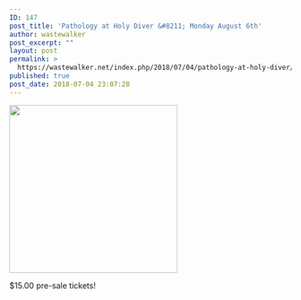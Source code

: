 ```yaml
---
ID: 147
post_title: 'Pathology at Holy Diver &#8211; Monday August 6th'
author: wastewalker
post_excerpt: ""
layout: post
permalink: >
  https://wastewalker.net/index.php/2018/07/04/pathology-at-holy-diver/
published: true
post_date: 2018-07-04 23:07:28
---
```

<img class="alignnone size-medium wp-image-148" src="https://wastewalker.net/wp-content/uploads/2018/07/FB_IMG_1530738443382-300x300.jpg" alt="" width="300" height="300" />

$15.00 pre-sale tickets!